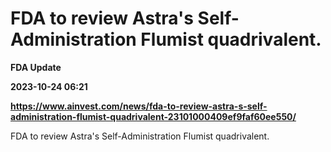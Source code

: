 # FDA to review Astra's Self-Administration Flumist quadrivalent.
**FDA Update**

**2023-10-24 06:21**

**https://www.ainvest.com/news/fda-to-review-astra-s-self-administration-flumist-quadrivalent-23101000409ef9faf60ee550/**

FDA to review Astra's Self-Administration Flumist quadrivalent.